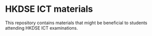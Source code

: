 # HKDSE ICT materials

This repository contains materials that might be beneficial to students attending HKDSE ICT examinations.
